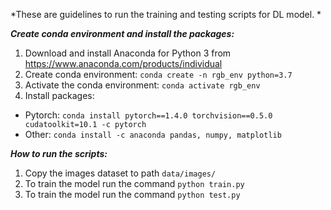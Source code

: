 *These are guidelines to run the training and testing scripts for DL model. *

***Create conda environment and install the packages:***
1. Download and install Anaconda for Python 3 from https://www.anaconda.com/products/individual 
2. Create conda environment: ```conda create -n rgb_env python=3.7```
3. Activate the conda environment: ```conda activate rgb_env```
4. Install packages:
  - Pytorch: ```conda install pytorch==1.4.0 torchvision==0.5.0 cudatoolkit=10.1 -c pytorch```
  - Other: ```conda install -c anaconda pandas, numpy, matplotlib``` 

***How to run the scripts:***
1. Copy the images dataset to path ```data/images/```
2. To train the model run the command ```python train.py```
3. To train the model run the command ```python test.py```
